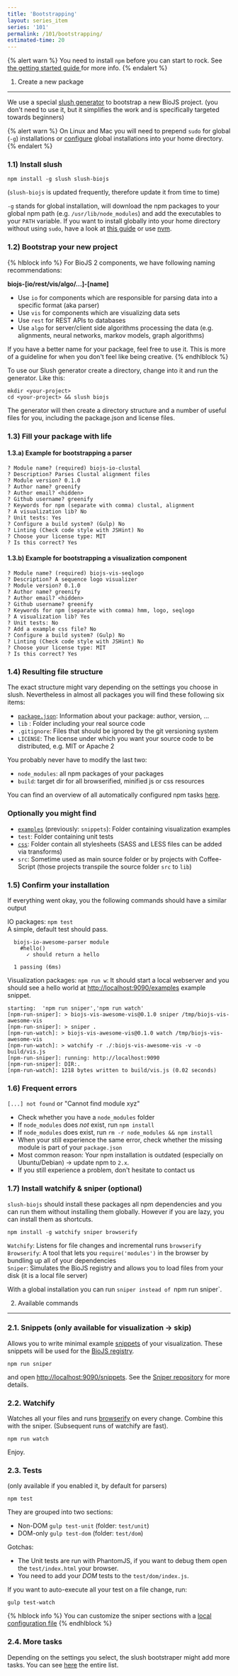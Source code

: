 ```yaml
---
title: 'Bootstrapping'
layout: series_item
series: '101'
permalink: /101/bootstrapping/
estimated-time: 20
---
```


{% alert warn %}
You need to install `npm` before you can start to rock. See <a href="{{site.baseurl}}/101/getting_started/"> the getting started guide </a> for more info.
{% endalert %}


1) Create a new package
--------------------------------------------

We use a special [slush generator](https://github.com/biojs/slush-biojs) to bootstrap a new BioJS project.
(you don't need to use it, but it simplifies the work and is specifically targeted towards beginners)

{% alert warn %}
On Linux and Mac you will need to prepend `sudo` for global (`-g`) installations or [configure](https://github.com/sindresorhus/guides/blob/master/npm-global-without-sudo.md) global installations into your home directory.
{% endalert %}


### 1.1) Install slush

~~~
npm install -g slush slush-biojs
~~~

(`slush-biojs` is updated frequently, therefore update it from time to time)

`-g` stands for global installation, will download the npm packages to your global npm path (e.g. `/usr/lib/node_modules`) and add the executables
to your `PATH` variable. If you want to install globally into your home directory without using `sudo`, have a look at [this guide](https://github.com/sindresorhus/guides/blob/master/npm-global-without-sudo.md) or use [nvm](https://github.com/creationix/nvm).

### 1.2) Bootstrap your new project
{% hlblock info %}
For BioJS 2 components, we have following naming recommendations:

__biojs-[io/rest/vis/algo/...]-[name]__

- Use `io` for components which are responsible for parsing data into a specific format (aka parser)
- Use `vis` for components which are visualizing data sets
- Use `rest` for REST APIs to databases
- Use `algo` for server/client side algorithms processing the data (e.g. alignments, neural networks, markov models, graph algorithms)

If you have a better name for your package, feel free to use it.
This is more of a guideline for when you don't feel like being creative.
{% endhlblock %}

To use our Slush generator create a directory, change into it and run the generator.
Like this:
~~~
mkdir <your-project>
cd <your-project> && slush biojs
~~~

The generator will then create a directory structure and a number of useful files for you, including the package.json 
and license files.

### 1.3) Fill your package with life

#### 1.3.a) Example for bootstrapping a parser

~~~
? Module name? (required) biojs-io-clustal	
? Description? Parses Clustal alignment files
? Module version? 0.1.0
? Author name? greenify
? Author email? <hidden>
? Github username? greenify
? Keywords for npm (separate with comma) clustal, alignment
? A visualization lib? No
? Unit tests: Yes
? Configure a build system? (Gulp) No
? Linting (Check code style with JSHint) No
? Choose your license type: MIT
? Is this correct? Yes
~~~

#### 1.3.b) Example for bootstrapping a visualization component

~~~
? Module name? (required) biojs-vis-seqlogo
? Description? A sequence logo visualizer
? Module version? 0.1.0
? Author name? greenify
? Author email? <hidden>
? Github username? greenify
? Keywords for npm (separate with comma) hmm, logo, seqlogo
? A visualization lib? Yes
? Unit tests: No
? Add a example css file? No
? Configure a build system? (Gulp) No
? Linting (Check code style with JSHint) No
? Choose your license type: MIT
? Is this correct? Yes
~~~

### 1.4) Resulting file structure

The exact structure might vary depending on the settings you choose in slush.
Nevertheless in almost all packages you will find these following six items:

* [`package.json`][package.json]: Information about your package: author, version, …
* `lib` : Folder including your real source code
* `.gitignore`: Files that should be ignored by the git versioning system
* `LICENSE`: The license under which you want your source code to be distributed, e.g. MIT or Apache 2

[package.json]: https://github.com/biojs/biojs/wiki/BioJS-sections-in-the-package.json

You probably never have to modify the last two:

* `node_modules`: all npm packages of your packages
* `build`: target dir for all browserified, minified js or css resources

You can find an overview of all automatically configured npm tasks [here](https://github.com/biojs/slush-biojs).

### Optionally you might find

* [`examples`][examples] (previously: `snippets`): Folder containing visualization examples
* `test`: Folder containing unit tests
* [`css`][css]: Folder contain all stylesheets (SASS and LESS files can be added via transforms)
* `src`: Sometime used as main source folder or by projects with Coffee-Script (those projects transpile the source folder `src` to `lib`)

[css]: https://github.com/biojs/biojs/wiki/Adding-CSS-stylesheets
[examples]: https://github.com/biojs/biojs-sniper

### 1.5) Confirm your installation

If everything went okay, you the following commands should have a similar output

IO packages: `npm test`  
A simple, default test should pass.

~~~
  biojs-io-awesome-parser module
    #hello()
      ✓ should return a hello 

  1 passing (6ms)
~~~

Visualization packages: `npm run w`:
It should start a local webserver and you should see a hello world at [http://localhost:9090/examples](http://localhost:9090/examples) example snippet.

~~~
starting:  'npm run sniper','npm run watch'
[npm-run-sniper]: > biojs-vis-awesome-vis@0.1.0 sniper /tmp/biojs-vis-awesome-vis
[npm-run-sniper]: > sniper .
[npm-run-watch]: > biojs-vis-awesome-vis@0.1.0 watch /tmp/biojs-vis-awesome-vis
[npm-run-watch]: > watchify -r ./:biojs-vis-awesome-vis -v -o build/vis.js
[npm-run-sniper]: running: http://localhost:9090
[npm-run-sniper]: DIR:.
[npm-run-watch]: 1218 bytes written to build/vis.js (0.02 seconds)
~~~

### 1.6) Frequent errors

`[...] not found` or "Cannot find module xyz"   

* Check whether you have a `node_modules` folder
* If `node_modules` does _not_ exist, run `npm install` 
* If `node_modules` does exist, run `rm -r node_modules && npm install` 
* When your still experience the same error, check whether the missing module is part of your `package.json`
* Most common reason: Your npm installation is outdated (especially on Ubuntu/Debian) -> update npm to `2.x`.
* If you still experience a problem, don't hesitate to contact us

### 1.7) Install watchify & sniper (optional)

`slush-biojs` should install these packages all npm dependencies and you can run them
without installing them globally. However if you are lazy, you can install them as shortcuts.

~~~
npm install -g watchify sniper browserify
~~~

`Watchify`: Listens for file changes and incremental runs `browserify`  
`Browserify`: A tool that lets you `require('modules')` in the browser by bundling up all of your dependencies  
`Sniper`: Simulates the BioJS registry and allows you to load files from your disk (it is a local file server)  

With a global installation you can run `sniper instead of `npm run sniper`.


2) Available commands
----------------------

### 2.1. Snippets (only available for visualization -> skip)

Allows you to write minimal example [snippets](https://github.com/biojs/sniper) of your visualization.
These snippets will be used for the [BioJS registry](http://biojs.io).

~~~
npm run sniper
~~~

and open [http://localhost:9090/snippets](http://localhost:9090/snippets). See the [Sniper repository](https://github.com/biojs/sniper) for more details.


### 2.2. Watchify

Watches all your files and runs [browserify](http://browserify.org) on every change.
Combine this with the sniper.
(Subsequent runs of watchify are fast).

~~~
npm run watch
~~~

Enjoy.

### 2.3. Tests

(only available if you enabled it, by default for parsers)

~~~
npm test
~~~

They are grouped into two sections:

* Non-DOM `gulp test-unit` (folder: `test/unit`)
* DOM-only `gulp test-dom` (folder: `test/dom`)

Gotchas:

* The Unit tests are run with PhantomJS, if you want to debug them open the `test/index.html`
your browser.
* You need to add your _DOM_ tests to the `test/dom/index.js`.

If you want to auto-execute all your test on a file change, run:

~~~
gulp test-watch
~~~

{% hlblock info %}
You can customize the sniper sections with a [local configuration file](https://github.com/biojs/slush-biojs#configuration)
{% endhlblock %}

### 2.4. More tasks

Depending on the settings you select, the slush bootstraper might add more tasks.
You can see [here](https://github.com/biojs/slush-biojs) the entire list.
